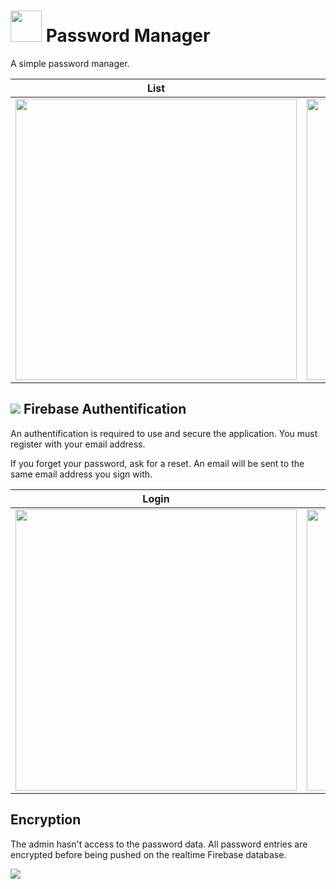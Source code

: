 # <img src="http://icons.iconarchive.com/icons/graphicloads/flat-finance/256/lock-icon.png" height="50"/> Password Manager

A simple password manager.

|                            List                          |                            Add                           |                             Modify                       |
|:--------------------------------------------------------:|:--------------------------------------------------------:|:--------------------------------------------------------:|
|<img src="https://i.imgur.com/0ltEGxk.png" height="450" />|<img src="https://i.imgur.com/uPCgwQn.png" height="450" />|<img src="https://i.imgur.com/8B0HePW.png" height="450" />|

## <img src="https://www.gstatic.com/mobilesdk/160503_mobilesdk/logo/2x/firebase_28dp.png" /> Firebase Authentification 

An authentification is required to use and secure the application. You must register
with your email address.



If you forget your password, ask for a reset. An email will be sent to the same 
email address you sign with.



|                      Login                               |                 Reset password                           |                             Register                     |
|:--------------------------------------------------------:|:--------------------------------------------------------:|:--------------------------------------------------------:|
|<img src="https://i.imgur.com/w16H5CO.png" height="450" />|<img src="https://i.imgur.com/6mtWump.png" height="450" />|<img src="https://i.imgur.com/mehVlvF.jpg" height="450" />|

## Encryption

The admin hasn't access to the password data. All password entries are encrypted before being pushed on the realtime Firebase database.

<img src="https://i.imgur.com/HlN55hi.png" />

